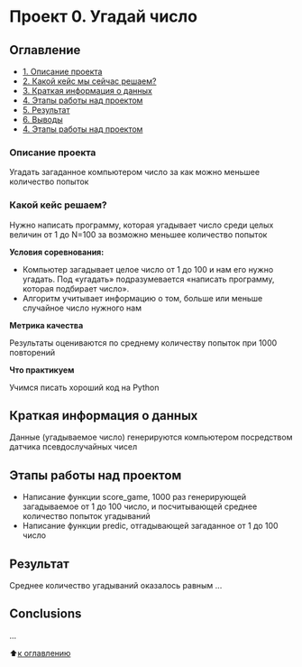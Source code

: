 # Проект 0. Угадай число


## Оглавление
* [1. Описание проекта](https://github.com/Vladis-GitHub/sf_data_sciense/tree/main/project_0/README.md#Описание-проекта)
* [2. Какой кейс мы сейчас решаем?](https://github.com/Vladis-GitHub/sf_data_sciense/tree/main/project_0/README.md#Какой-кейс-решаем)
* [3. Краткая информация о данных](https://github.com/Vladis-GitHub/sf_data_sciense/tree/main/project_0/README.md#Краткая-информация-о-данных)
* [4. Этапы работы над проектом](https://github.com/Vladis-GitHub/sf_data_sciense/tree/main/project_0/README.md#Этапы-работы-над-проектом)
* [5. Результат](https://github.com/Vladis-GitHub/sf_data_sciense/tree/main/project_0/README.md#Результат)
* [6. Выводы](https://github.com/Vladis-GitHub/sf_data_sciense/tree/main/project_0/README.md##Conclusions)
* [4. Этапы работы над проектом](#4.-Этапы-работы-над-проектом)


### Описание проекта

Угадать загаданное компьютером число за как можно меньшее количество попыток


### Какой кейс решаем?

Нужно написать программу, которая угадывает число среди целых величин от 1 до N=100 за возможно меньшее количество попыток 


**Условия соревнования:**
- Компьютер загадывает целое число от 1 до 100 и нам его нужно угадать. Под «угадать» подразумевается «написать программу, которая подбирает число».
- Алгоритм учитывает информацию о том, больше или меньше случайное число нужного нам


**Метрика качества**

Результаты оцениваются по среднему количеству попыток при 1000 повторений


**Что практикуем**

Учимся писать хороший код на Python


## Краткая информация о данных

Данные (угадываемое число) генерируются компьютером посредством датчика псевдослучайных чисел


## Этапы работы над проектом

- Написание функции score_game, 1000 раз генерирующей загадываемое от 1 до 100 число, и посчитывающей среднее количество попыток угадываний
- Написание функции predic, отгадывающей загаданное от 1 до 100 число


## Результат

Среднее количество угадываний оказалось равным ... 

## Conclusions

...


:arrow_up:[к оглавлению](https://github.com/Vladis-GitHub/sf_data_sciense/tree/main/project_0.2/README.md#Оглавление)